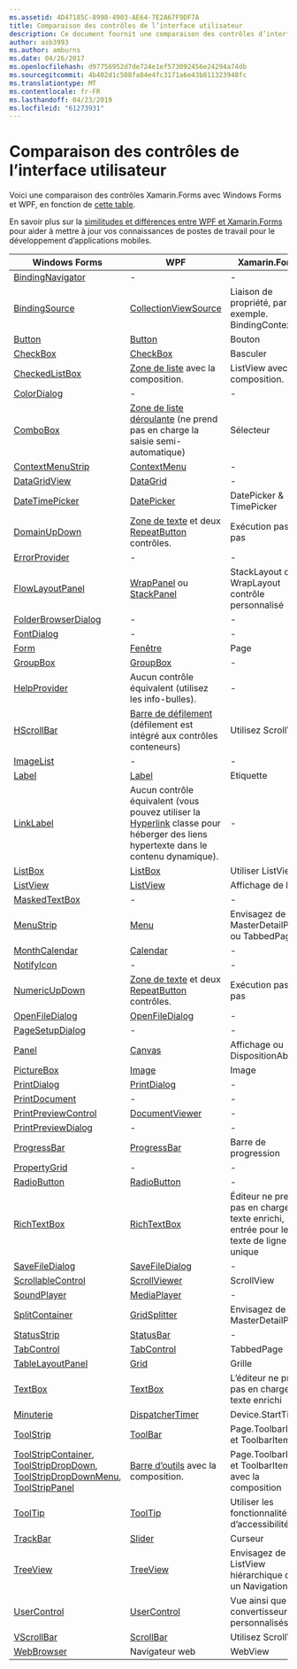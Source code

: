 ```yaml
---
ms.assetid: 4D47185C-8998-4903-AE64-7E2A67F9DF7A
title: Comparaison des contrôles de l’interface utilisateur
description: Ce document fournit une comparaison des contrôles d’interface utilisateur entre Xamarin.Forms, Windows Forms et WPF. Il contient également des liens vers d’autres documents qui compare WPF de Xamarin.Forms.
author: asb3993
ms.author: amburns
ms.date: 04/26/2017
ms.openlocfilehash: d97756952d7de724e1ef573092456e24294a74db
ms.sourcegitcommit: 4b402d1c508fa84e4fc3171a6e43b811323948fc
ms.translationtype: MT
ms.contentlocale: fr-FR
ms.lasthandoff: 04/23/2019
ms.locfileid: "61273931"
---
```

# <a name="ui-controls-comparison"></a>Comparaison des contrôles de l’interface utilisateur

Voici une comparaison des contrôles Xamarin.Forms avec Windows Forms et WPF, en fonction de [cette table](/dotnet/framework/wpf/advanced/windows-forms-controls-and-equivalent-wpf-controls).

En savoir plus sur la [similitudes et différences entre WPF et Xamarin.Forms](wpf.md) pour aider à mettre à jour vos connaissances de postes de travail pour le développement d’applications mobiles.

|Windows Forms|WPF|Xamarin.Forms|
|--- |--- |--- |
|[BindingNavigator](https://msdn.microsoft.com/library/system.windows.forms.bindingnavigator(v=vs.110).aspx)|-|-|
|[BindingSource](https://msdn.microsoft.com/library/system.windows.forms.bindingsource(v=vs.110).aspx)|[CollectionViewSource](https://msdn.microsoft.com/library/system.windows.data.collectionviewsource(v=vs.110).aspx)|Liaison de propriété, par exemple. BindingContext|
|[Button](https://msdn.microsoft.com/library/system.windows.forms.button(v=vs.110).aspx)|[Button](https://msdn.microsoft.com/library/system.windows.controls.button(v=vs.110).aspx)|Bouton|
|[CheckBox](https://msdn.microsoft.com/library/system.windows.forms.checkbox(v=vs.110).aspx)|[CheckBox](https://msdn.microsoft.com/library/system.windows.controls.checkbox(v=vs.110).aspx)|Basculer|
|[CheckedListBox](https://msdn.microsoft.com/library/system.windows.forms.checkedlistbox(v=vs.110).aspx)|[Zone de liste](https://msdn.microsoft.com/library/system.windows.controls.listbox(v=vs.110).aspx) avec la composition.|ListView avec la composition.|
|[ColorDialog](https://msdn.microsoft.com/library/system.windows.forms.colordialog(v=vs.110).aspx)|-|-|
|[ComboBox](https://msdn.microsoft.com/library/system.windows.forms.combobox(v=vs.110).aspx)|[Zone de liste déroulante](https://msdn.microsoft.com/library/system.windows.controls.combobox(v=vs.110).aspx) (ne prend pas en charge la saisie semi-automatique)|Sélecteur|
|[ContextMenuStrip](https://msdn.microsoft.com/library/system.windows.forms.contextmenustrip(v=vs.110).aspx)|[ContextMenu](https://msdn.microsoft.com/library/system.windows.controls.contextmenu(v=vs.110).aspx)|-|
|[DataGridView](https://msdn.microsoft.com/library/system.windows.forms.datagridview(v=vs.110).aspx)|[DataGrid](https://msdn.microsoft.com/library/system.windows.controls.datagrid(v=vs.110).aspx)|-|
|[DateTimePicker](https://msdn.microsoft.com/library/system.windows.forms.datetimepicker(v=vs.110).aspx)|[DatePicker](https://msdn.microsoft.com/library/system.windows.controls.datepicker(v=vs.110).aspx)|DatePicker & TimePicker|
|[DomainUpDown](https://msdn.microsoft.com/library/system.windows.forms.domainupdown(v=vs.110).aspx)|[Zone de texte](https://msdn.microsoft.com/library/system.windows.controls.textbox(v=vs.110).aspx) et deux [RepeatButton](https://msdn.microsoft.com/library/system.windows.controls.primitives.repeatbutton(v=vs.110).aspx) contrôles.|Exécution pas à pas|
|[ErrorProvider](https://msdn.microsoft.com/library/system.windows.forms.errorprovider(v=vs.110).aspx)|-|-|
|[FlowLayoutPanel](https://msdn.microsoft.com/library/system.windows.forms.flowlayoutpanel(v=vs.110).aspx)|[WrapPanel](https://msdn.microsoft.com/library/system.windows.controls.wrappanel(v=vs.110).aspx) ou [StackPanel](https://msdn.microsoft.com/library/system.windows.controls.stackpanel(v=vs.110).aspx)|StackLayout ou WrapLayout contrôle personnalisé|
|[FolderBrowserDialog](https://msdn.microsoft.com/library/system.windows.forms.folderbrowserdialog(v=vs.110).aspx)|-|-|
|[FontDialog](https://msdn.microsoft.com/library/system.windows.forms.fontdialog(v=vs.110).aspx)|-|-|
|[Form](https://msdn.microsoft.com/library/system.windows.forms.form(v=vs.110).aspx)|[Fenêtre](https://msdn.microsoft.com/library/system.windows.window(v=vs.110).aspx)|Page|
|[GroupBox](https://msdn.microsoft.com/library/system.windows.forms.groupbox(v=vs.110).aspx)|[GroupBox](https://msdn.microsoft.com/library/system.windows.controls.groupbox(v=vs.110).aspx)|-|
|[HelpProvider](https://msdn.microsoft.com/library/system.windows.forms.helpprovider(v=vs.110).aspx)|Aucun contrôle équivalent (utilisez les info-bulles).|-|
|[HScrollBar](https://msdn.microsoft.com/library/system.windows.forms.hscrollbar(v=vs.110).aspx)|[Barre de défilement](https://msdn.microsoft.com/library/system.windows.controls.primitives.scrollbar(v=vs.110).aspx) (défilement est intégré aux contrôles conteneurs)|Utilisez ScrollView|
|[ImageList](https://msdn.microsoft.com/library/system.windows.forms.imagelist(v=vs.110).aspx)|-|-|
|[Label](https://msdn.microsoft.com/library/system.windows.forms.label(v=vs.110).aspx)|[Label](https://msdn.microsoft.com/library/system.windows.controls.label(v=vs.110).aspx)|Etiquette|
|[LinkLabel](https://msdn.microsoft.com/library/system.windows.forms.linklabel(v=vs.110).aspx)|Aucun contrôle équivalent (vous pouvez utiliser la [Hyperlink](https://msdn.microsoft.com/library/system.windows.documents.hyperlink(v=vs.110).aspx) classe pour héberger des liens hypertexte dans le contenu dynamique).|-|
|[ListBox](https://msdn.microsoft.com/library/system.windows.forms.listbox(v=vs.110).aspx)|[ListBox](https://msdn.microsoft.com/library/system.windows.controls.listbox(v=vs.110).aspx)|Utiliser ListView|
|[ListView](https://msdn.microsoft.com/library/system.windows.forms.listview(v=vs.110).aspx)|[ListView](https://msdn.microsoft.com/library/system.windows.controls.listview(v=vs.110).aspx)|Affichage de liste|
|[MaskedTextBox](https://msdn.microsoft.com/library/system.windows.forms.maskedtextbox(v=vs.110).aspx)|-|-|
|[MenuStrip](https://msdn.microsoft.com/library/system.windows.forms.menustrip(v=vs.110).aspx)|[Menu](https://msdn.microsoft.com/library/system.windows.controls.menu(v=vs.110).aspx)|Envisagez de MasterDetailPage ou TabbedPage|
|[MonthCalendar](https://msdn.microsoft.com/library/system.windows.forms.monthcalendar(v=vs.110).aspx)|[Calendar](https://msdn.microsoft.com/library/system.windows.controls.calendar(v=vs.110).aspx)|-|
|[NotifyIcon](https://msdn.microsoft.com/library/system.windows.forms.notifyicon(v=vs.110).aspx)|-|-|
|[NumericUpDown](https://msdn.microsoft.com/library/system.windows.forms.numericupdown(v=vs.110).aspx)|[Zone de texte](https://msdn.microsoft.com/library/system.windows.controls.textbox(v=vs.110).aspx) et deux [RepeatButton](https://msdn.microsoft.com/library/system.windows.controls.primitives.repeatbutton(v=vs.110).aspx) contrôles.|Exécution pas à pas|
|[OpenFileDialog](https://msdn.microsoft.com/library/system.windows.forms.openfiledialog(v=vs.110).aspx)|[OpenFileDialog](https://msdn.microsoft.com/library/microsoft.win32.openfiledialog(v=vs.110).aspx)|-|
|[PageSetupDialog](https://msdn.microsoft.com/library/system.windows.forms.pagesetupdialog(v=vs.110).aspx)|-|-|
|[Panel](https://msdn.microsoft.com/library/system.windows.forms.panel(v=vs.110).aspx)|[Canvas](https://msdn.microsoft.com/library/system.windows.controls.canvas(v=vs.110).aspx)|Affichage ou DispositionAbsolue|
|[PictureBox](https://msdn.microsoft.com/library/system.windows.forms.picturebox(v=vs.110).aspx)|[Image](https://msdn.microsoft.com/library/system.windows.controls.image(v=vs.110).aspx)|Image|
|[PrintDialog](https://msdn.microsoft.com/library/system.windows.forms.printdialog(v=vs.110).aspx)|[PrintDialog](https://msdn.microsoft.com/library/system.windows.controls.printdialog(v=vs.110).aspx)|-|
|[PrintDocument](https://msdn.microsoft.com/library/system.drawing.printing.printdocument(v=vs.110).aspx)|-|-|
|[PrintPreviewControl](https://msdn.microsoft.com/library/system.windows.forms.printpreviewcontrol(v=vs.110).aspx)|[DocumentViewer](https://msdn.microsoft.com/library/system.windows.controls.documentviewer(v=vs.110).aspx)|-|
|[PrintPreviewDialog](https://msdn.microsoft.com/library/system.windows.forms.printpreviewdialog(v=vs.110).aspx)|-|-|
|[ProgressBar](https://msdn.microsoft.com/library/system.windows.forms.progressbar(v=vs.110).aspx)|[ProgressBar](https://msdn.microsoft.com/library/system.windows.controls.progressbar(v=vs.110).aspx)|Barre de progression|
|[PropertyGrid](https://msdn.microsoft.com/library/system.windows.forms.propertygrid(v=vs.110).aspx)|-|-|
|[RadioButton](https://msdn.microsoft.com/library/system.windows.forms.radiobutton(v=vs.110).aspx)|[RadioButton](https://msdn.microsoft.com/library/system.windows.controls.radiobutton(v=vs.110).aspx)|-|
|[RichTextBox](https://msdn.microsoft.com/library/system.windows.forms.richtextbox(v=vs.110).aspx)|[RichTextBox](https://msdn.microsoft.com/library/system.windows.controls.richtextbox(v=vs.110).aspx)|Éditeur ne prend pas en charge () texte enrichi, entrée pour le texte de ligne unique|
|[SaveFileDialog](https://msdn.microsoft.com/library/system.windows.forms.savefiledialog(v=vs.110).aspx)|[SaveFileDialog](https://msdn.microsoft.com/library/microsoft.win32.savefiledialog(v=vs.110).aspx)|-|
|[ScrollableControl](https://msdn.microsoft.com/library/system.windows.forms.scrollablecontrol(v=vs.110).aspx)|[ScrollViewer](https://msdn.microsoft.com/library/system.windows.controls.scrollviewer(v=vs.110).aspx)|ScrollView|
|[SoundPlayer](https://msdn.microsoft.com/library/system.media.soundplayer(v=vs.110).aspx)|[MediaPlayer](https://msdn.microsoft.com/library/system.windows.media.mediaplayer(v=vs.110).aspx)|-|
|[SplitContainer](https://msdn.microsoft.com/library/system.windows.forms.splitcontainer(v=vs.110).aspx)|[GridSplitter](https://msdn.microsoft.com/library/system.windows.controls.gridsplitter(v=vs.110).aspx)|Envisagez de MasterDetailPage|
|[StatusStrip](https://msdn.microsoft.com/library/system.windows.forms.statusstrip(v=vs.110).aspx)|[StatusBar](https://msdn.microsoft.com/library/system.windows.controls.primitives.statusbar(v=vs.110).aspx)|-|
|[TabControl](https://msdn.microsoft.com/library/system.windows.forms.tabcontrol(v=vs.110).aspx)|[TabControl](https://msdn.microsoft.com/library/system.windows.controls.tabcontrol(v=vs.110).aspx)|TabbedPage|
|[TableLayoutPanel](https://msdn.microsoft.com/library/system.windows.forms.tablelayoutpanel(v=vs.110).aspx)|[Grid](https://msdn.microsoft.com/library/system.windows.controls.grid(v=vs.110).aspx)|Grille|
|[TextBox](https://msdn.microsoft.com/library/system.windows.forms.textbox(v=vs.110).aspx)|[TextBox](https://msdn.microsoft.com/library/system.windows.controls.textbox(v=vs.110).aspx)|L’éditeur ne prend pas en charge () texte enrichi|
|[Minuterie](https://msdn.microsoft.com/library/system.windows.forms.timer(v=vs.110).aspx)|[DispatcherTimer](https://msdn.microsoft.com/library/system.windows.threading.dispatchertimer(v=vs.110).aspx)|Device.StartTime()|
|[ToolStrip](https://msdn.microsoft.com/library/system.windows.forms.toolstrip(v=vs.110).aspx)|[ToolBar](https://msdn.microsoft.com/library/system.windows.controls.toolbar(v=vs.110).aspx)|Page.ToolbarItems et ToolbarItem|
|[ToolStripContainer](https://msdn.microsoft.com/library/system.windows.forms.toolstripcontainer(v=vs.110).aspx), [ToolStripDropDown](https://msdn.microsoft.com/library/system.windows.forms.toolstripdropdown(v=vs.110).aspx), [ToolStripDropDownMenu](https://msdn.microsoft.com/library/system.windows.forms.toolstripdropdownmenu(v=vs.110).aspx), [ToolStripPanel](https://msdn.microsoft.com/library/system.windows.forms.toolstrippanel(v=vs.110).aspx)|[Barre d’outils](https://msdn.microsoft.com/library/system.windows.controls.toolbar(v=vs.110).aspx) avec la composition.|Page.ToolbarItems et ToolbarItem avec la composition|
|[ToolTip](https://msdn.microsoft.com/library/system.windows.forms.tooltip(v=vs.110).aspx)|[ToolTip](https://msdn.microsoft.com/library/system.windows.controls.tooltip(v=vs.110).aspx)|Utiliser les fonctionnalités d’accessibilité|
|[TrackBar](https://msdn.microsoft.com/library/system.windows.forms.trackbar(v=vs.110).aspx)|[Slider](https://msdn.microsoft.com/library/system.windows.controls.slider(v=vs.110).aspx)|Curseur|
|[TreeView](https://msdn.microsoft.com/library/system.windows.forms.treeview(v=vs.110).aspx)|[TreeView](https://msdn.microsoft.com/library/system.windows.controls.treeview(v=vs.110).aspx)|Envisagez de ListView hiérarchique dans un NavigationPage|
|[UserControl](https://msdn.microsoft.com/library/system.windows.forms.usercontrol(v=vs.110).aspx)|[UserControl](https://msdn.microsoft.com/library/system.windows.controls.usercontrol(v=vs.110).aspx)|Vue ainsi que les convertisseurs personnalisés|
|[VScrollBar](https://msdn.microsoft.com/library/system.windows.forms.vscrollbar(v=vs.110).aspx)|[ScrollBar](https://msdn.microsoft.com/library/system.windows.controls.primitives.scrollbar(v=vs.110).aspx)|Utilisez ScrollView|
|[WebBrowser](https://msdn.microsoft.com/library/system.windows.forms.webbrowser(v=vs.110).aspx)|Navigateur web|WebView|
